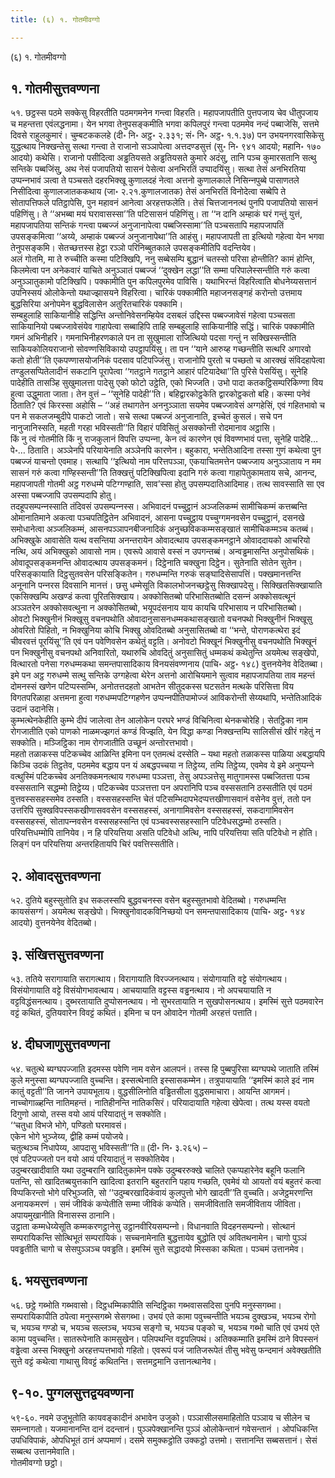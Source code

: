 ```yaml
---
title: (६) १. गोतमीवग्गो

---
```

(६) १. गोतमीवग्गो  


## १. गोतमीसुत्तवण्णना

५१. छट्ठस्स पठमे सक्‍केसु विहरतीति पठमगमनेन गन्त्वा विहरति। महापजापतीति पुत्तपजाय चेव धीतुपजाय च महन्तत्ता एवंलद्धनामा। येन भगवा तेनुपसङ्कमीति भगवा कपिलपुरं गन्त्वा पठममेव नन्दं पब्बाजेसि, सत्तमे दिवसे राहुलकुमारं। चुम्बटककलहे (दी॰ नि॰ अट्ठ॰ २.३३१; सं॰ नि॰ अट्ठ॰ १.१.३७) पन उभयनगरवासिकेसु युद्धत्थाय निक्खन्तेसु सत्था गन्त्वा ते राजानो सञ्‍ञापेत्वा अत्तदण्डसुत्तं (सु॰ नि॰ ९४१ आदयो; महानि॰ १७० आदयो) कथेसि। राजानो पसीदित्वा अड्ढतियसते अड्ढतियसते कुमारे अदंसु, तानि पञ्‍च कुमारसतानि सत्थु सन्तिके पब्बजिंसु, अथ नेसं पजापतियो सासनं पेसेत्वा अनभिरतिं उप्पादयिंसु। सत्था तेसं अनभिरतिया उप्पन्‍नभावं ञत्वा ते पञ्‍चसते दहरभिक्खू कुणालदहं नेत्वा अत्तनो कुणालकाले निसिन्‍नपुब्बे पासाणतले निसीदित्वा कुणालजातककथाय (जा॰ २.२१.कुणालजातक) तेसं अनभिरतिं विनोदेत्वा सब्बेपि ते सोतापत्तिफले पतिट्ठापेसि, पुन महावनं आनेत्वा अरहत्तफलेति। तेसं चित्तजाननत्थं पुनपि पजापतियो सासनं पहिणिंसु। ते ‘‘अभब्बा मयं घरावासस्सा’’ति पटिसासनं पहिणिंसु। ता ‘‘न दानि अम्हाकं घरं गन्तुं युत्तं, महापजापतिया सन्तिकं गन्त्वा पब्बज्‍जं अनुजानापेत्वा पब्बजिस्सामा’’ति पञ्‍चसतापि महापजापतिं उपसङ्कमित्वा ‘‘अय्ये, अम्हाकं पब्बज्‍जं अनुजानापेथा’’ति आहंसु। महापजापती ता इत्थियो गहेत्वा येन भगवा तेनुपसङ्कमि। सेतच्छत्तस्स हेट्ठा रञ्‍ञो परिनिब्बुतकाले उपसङ्कमीतिपि वदन्तियेव।  
अलं गोतमि, मा ते रुच्‍चीति कस्मा पटिक्खिपि, ननु सब्बेसम्पि बुद्धानं चतस्सो परिसा होन्तीति? कामं होन्ति, किलमेत्वा पन अनेकवारं याचिते अनुञ्‍ञातं पब्बज्‍जं ‘‘दुक्खेन लद्धा’’ति सम्मा परिपालेस्सन्तीति गरुं कत्वा अनुञ्‍ञातुकामो पटिक्खिपि। पक्‍कामीति पुन कपिलपुरमेव पाविसि। यथाभिरन्तं विहरित्वाति बोधनेय्यसत्तानं उपनिस्सयं ओलोकेन्तो यथाज्झासयने विहरित्वा। चारिकं पक्‍कामीति महाजनसङ्गहं करोन्तो उत्तमाय बुद्धसिरिया अनोपमेन बुद्धविलासेन अतुरितचारिकं पक्‍कामि।  
सम्बहुलाहि साकियानीहि सद्धिन्ति अन्तोनिवेसनम्हियेव दसबलं उद्दिस्स पब्बज्‍जावेसं गहेत्वा पञ्‍चसता साकियानियो पब्बज्‍जावेसंयेव गाहापेत्वा सब्बाहिपि ताहि सम्बहुलाहि साकियानीहि सद्धिं। चारिकं पक्‍कामीति गमनं अभिनीहरि। गमनाभिनीहरणकाले पन ता सुखुमाला राजित्थियो पदसा गन्तुं न सक्खिस्सन्तीति साकियकोलियराजानो सोवण्णसिविकायो उपट्ठापयिंसु। ता पन ‘‘याने आरुय्ह गच्छन्तीति सत्थरि अगारवो कतो होती’’ति एकपण्णासयोजनिकं पदसाव पटिपज्‍जिंसु। राजानोपि पुरतो च पच्छतो च आरक्खं संविदहापेत्वा तण्डुलसप्पितेलादीनं सकटानि पूरापेत्वा ‘‘गतट्ठाने गतट्ठाने आहारं पटियादेथा’’ति पुरिसे पेसयिंसु। सूनेहि पादेहीति तासञ्हि सुखुमालत्ता पादेसु एको फोटो उट्ठेति, एको भिज्‍जति। उभो पादा कतकट्ठिसम्परिकिण्णा विय हुत्वा उद्धुमाता जाता। तेन वुत्तं – ‘‘सूनेहि पादेही’’ति। बहिद्वारकोट्ठकेति द्वारकोट्ठकतो बहि। कस्मा पनेवं ठिताति? एवं किरस्सा अहोसि – ‘‘अहं तथागतेन अननुञ्‍ञाता सयमेव पब्बज्‍जावेसं अग्गहेसिं, एवं गहितभावो च पन मे सकलजम्बुदीपे पाकटो जातो। सचे सत्था पब्बज्‍जं अनुजानाति, इच्‍चेतं कुसलं। सचे पन नानुजानिस्सति, महती गरहा भविस्सती’’ति विहारं पविसितुं असक्‍कोन्ती रोदमानाव अट्ठासि।  
किं नु त्वं गोतमीति किं नु राजकुलानं विपत्ति उप्पन्‍ना, केन त्वं कारणेन एवं विवण्णभावं पत्ता, सूनेहि पादेहि…पे॰… ठिताति। अञ्‍ञेनपि परियायेनाति अञ्‍ञेनपि कारणेन। बहुकारा, भन्तेतिआदिना तस्सा गुणं कथेत्वा पुन पब्बज्‍जं याचन्तो एवमाह। सत्थापि ‘‘इत्थियो नाम परित्तपञ्‍ञा, एकयाचितमत्तेन पब्बज्‍जाय अनुञ्‍ञाताय न मम सासनं गरुं कत्वा गण्हिस्सन्ती’’ति तिक्खत्तुं पटिक्खिपित्वा इदानि गरुं कत्वा गाहापेतुकामताय सचे, आनन्द, महापजापती गोतमी अट्ठ गरुधम्मे पटिग्गण्हाति, साव’स्सा होतु उपसम्पदातिआदिमाह। तत्थ सावस्साति सा एव अस्सा पब्बज्‍जापि उपसम्पदापि होतु।  
तदहूपसम्पन्‍नस्साति तंदिवसं उपसम्पन्‍नस्स। अभिवादनं पच्‍चुट्ठानं अञ्‍जलिकम्मं सामीचिकम्मं कत्तब्बन्ति ओमानातिमाने अकत्वा पञ्‍चपतिट्ठितेन अभिवादनं, आसना पच्‍चुट्ठाय पच्‍चुग्गमनवसेन पच्‍चुट्ठानं, दसनखे समोधानेत्वा अञ्‍जलिकम्मं, आसनपञ्‍ञापनबीजनादिकं अनुच्छविककम्मसङ्खातं सामीचिकम्मञ्‍च कतब्बं। अभिक्खुके आवासेति यत्थ वसन्तिया अनन्तरायेन ओवादत्थाय उपसङ्कमनट्ठाने ओवाददायको आचरियो नत्थि, अयं अभिक्खुको आवासो नाम। एवरूपे आवासे वस्सं न उपगन्तब्बं। अन्वड्ढमासन्ति अनुपोसथिकं। ओवादूपसङ्कमनन्ति ओवादत्थाय उपसङ्कमनं। दिट्ठेनाति चक्खुना दिट्ठेन। सुतेनाति सोतेन सुतेन। परिसङ्कायाति दिट्ठसुतवसेन परिसङ्कितेन। गरुधम्मन्ति गरुकं सङ्घादिसेसापत्तिं। पक्खमानत्तन्ति अनूनानि पन्‍नरस दिवसानि मानत्तं। छसु धम्मेसूति विकालभोजनच्छट्ठेसु सिक्खापदेसु। सिक्खितसिक्खायाति एकसिक्खम्पि अखण्डं कत्वा पूरितसिक्खाय। अक्‍कोसितब्बो परिभासितब्बोति दसन्‍नं अक्‍कोसवत्थूनं अञ्‍ञतरेन अक्‍कोसवत्थुना न अक्‍कोसितब्बो, भयूपदंसनाय याय कायचि परिभासाय न परिभासितब्बो।  
ओवटो भिक्खुनीनं भिक्खूसु वचनपथोति ओवादानुसासनधम्मकथासङ्खातो वचनपथो भिक्खुनीनं भिक्खूसु ओवरितो पिहितो, न भिक्खुनिया कोचि भिक्खु ओवदितब्बो अनुसासितब्बो वा ‘‘भन्ते, पोराणकत्थेरा इदं चीवरवत्तं पूरयिंसू’’ति एवं पन पवेणिवसेन कथेतुं वट्टति। अनोवटो भिक्खूनं भिक्खुनीसु वचनपथोति भिक्खूनं पन भिक्खुनीसु वचनपथो अनिवारितो, यथारुचि ओवदितुं अनुसासितुं धम्मकथं कथेतुन्ति अयमेत्थ सङ्खेपो, वित्थारतो पनेसा गरुधम्मकथा समन्तपासादिकाय विनयसंवण्णनाय (पाचि॰ अट्ठ॰ १४८) वुत्तनयेनेव वेदितब्बा।  
इमे पन अट्ठ गरुधम्मे सत्थु सन्तिके उग्गहेत्वा थेरेन अत्तनो आरोचियमाने सुत्वाव महापजापतिया ताव महन्तं दोमनस्सं खणेन पटिप्पस्सम्भि, अनोतत्तदहतो आभतेन सीतुदकस्स घटसतेन मत्थके परिसित्ता विय विगतपरिळाहा अत्तमना हुत्वा गरुधम्मपटिग्गहणेन उप्पन्‍नपीतिपामोज्‍जं आविकरोन्ती सेय्यथापि, भन्तेतिआदिकं उदानं उदानेसि।  
कुम्भत्थेनकेहीति कुम्भे दीपं जालेत्वा तेन आलोकेन परघरे भण्डं विचिनित्वा थेनकचोरेहि। सेतट्ठिका नाम रोगजातीति एको पाणको नाळमज्झगतं कण्डं विज्झति, येन विद्धा कण्डा निक्खन्तम्पि सालिसीसं खीरं गहेतुं न सक्‍कोति। मञ्‍जिट्ठिका नाम रोगजातीति उच्छूनं अन्तोरत्तभावो।  
महतो तळाकस्स पटिकच्‍चेव आळिन्ति इमिना पन एतमत्थं दस्सेति – यथा महतो तळाकस्स पाळिया अबद्धायपि किञ्‍चि उदकं तिट्ठतेव, पठममेव बद्धाय पन यं अबद्धपच्‍चया न तिट्ठेय्य, तम्पि तिट्ठेय्य, एवमेव ये इमे अनुप्पन्‍ने वत्थुस्मिं पटिकच्‍चेव अनतिक्‍कमनत्थाय गरुधम्मा पञ्‍ञत्ता, तेसु अपञ्‍ञत्तेसु मातुगामस्स पब्बजितत्ता पञ्‍च वस्ससतानि सद्धम्मो तिट्ठेय्य। पटिकच्‍चेव पञ्‍ञत्तत्ता पन अपरानिपि पञ्‍च वस्ससतानि ठस्सतीति एवं पठमं वुत्तवस्ससहस्समेव ठस्सति। वस्ससहस्सन्ति चेतं पटिसम्भिदापभेदप्पत्तखीणासवानं वसेनेव वुत्तं, ततो पन उत्तरिपि सुक्खविपस्सकखीणासववसेन वस्ससहस्सं, अनागामिवसेन वस्ससहस्सं, सकदागामिवसेन वस्ससहस्सं, सोतापन्‍नवसेन वस्ससहस्सन्ति एवं पञ्‍चवस्ससहस्सानि पटिवेधसद्धम्मो ठस्सति। परियत्तिधम्मोपि तानियेव। न हि परियत्तिया असति पटिवेधो अत्थि, नापि परियत्तिया सति पटिवेधो न होति। लिङ्गं पन परियत्तिया अन्तरहितायपि चिरं पवत्तिस्सतीति।  


## २. ओवादसुत्तवण्णना

५२. दुतिये बहुस्सुतोति इध सकलस्सपि बुद्धवचनस्स वसेन बहुस्सुतभावो वेदितब्बो। गरुधम्मन्ति कायसंसग्गं। अयमेत्थ सङ्खेपो। भिक्खुनोवादकविनिच्छयो पन समन्तपासादिकाय (पाचि॰ अट्ठ॰ १४४ आदयो) वुत्तनयेनेव वेदितब्बो।  


## ३. संखित्तसुत्तवण्णना

५३. ततिये सरागायाति सरागत्थाय। विरागायाति विरज्‍जनत्थाय। संयोगायाति वट्टे संयोगत्थाय। विसंयोगायाति वट्टे विसंयोगभावत्थाय। आचयायाति वट्टस्स वड्ढनत्थाय। नो अपचयायाति न वट्टविद्धंसनत्थाय। दुब्भरतायाति दुप्पोसनत्थाय। नो सुभरतायाति न सुखपोसनत्थाय। इमस्मिं सुत्ते पठमवारेन वट्टं कथितं, दुतियवारेन विवट्टं कथितं। इमिना च पन ओवादेन गोतमी अरहत्तं पत्ताति।  


## ४. दीघजाणुसुत्तवण्णना

५४. चतुत्थे ब्यग्घपज्‍जाति इदमस्स पवेणि नाम वसेन आलपनं। तस्स हि पुब्बपुरिसा ब्यग्घपथे जाताति तस्मिं कुले मनुस्सा ब्यग्घपज्‍जाति वुच्‍चन्ति। इस्सत्थेनाति इस्सासकम्मेन। तत्रुपायायाति ‘‘इमस्मिं काले इदं नाम कातुं वट्टती’’ति जानने उपायभूताय। वुद्धसीलिनोति वड्ढितसीला वुद्धसमाचारा। आयन्ति आगमनं। नाच्‍चोगाळ्हन्ति नातिमहन्तं। नातिहीनन्ति नातिकसिरं। परियादायाति गहेत्वा खेपेत्वा। तत्थ यस्स वयतो दिगुणो आयो, तस्स वयो आयं परियादातुं न सक्‍कोति।  
‘‘चतुधा विभजे भोगे, पण्डितो घरमावसं।  
एकेन भोगे भुञ्‍जेय्य, द्वीहि कम्मं पयोजये।  
चतुत्थञ्‍च निधापेय्य, आपदासु भविस्सती’’ति॥ (दी॰ नि॰ ३.२६५) –  
एवं पटिपज्‍जतो पन वयो आयं परियादातुं न सक्‍कोतियेव।  
उदुम्बरखादीवाति यथा उदुम्बरानि खादितुकामेन पक्‍के उदुम्बररुक्खे चालिते एकप्पहारेनेव बहूनि फलानि पतन्ति, सो खादितब्बयुत्तकानि खादित्वा इतरानि बहुतरानि पहाय गच्छति, एवमेवं यो आयतो वयं बहुतरं कत्वा विप्पकिरन्तो भोगे परिभुञ्‍जति, सो ‘‘उदुम्बरखादिकंवायं कुलपुत्तो भोगे खादती’’ति वुच्‍चति। अजेट्ठमरणन्ति अनायकमरणं । समं जीविकं कप्पेतीति सम्मा जीविकं कप्पेति। समजीविताति समजीविताय जीविता। अपायमुखानीति विनासस्स ठानानि।  
उट्ठाता कम्मधेय्येसूति कम्मकरणट्ठानेसु उट्ठानवीरियसम्पन्‍नो। विधानवाति विदहनसम्पन्‍नो। सोत्थानं सम्परायिकन्ति सोत्थिभूतं सम्परायिकं। सच्‍चनामेनाति बुद्धत्तायेव बुद्धोति एवं अवितथनामेन। चागो पुञ्‍ञं पवड्ढतीति चागो च सेसपुञ्‍ञञ्‍च पवड्ढति। इमस्मिं सुत्ते सद्धादयो मिस्सका कथिता। पञ्‍चमं उत्तानमेव।  


## ६. भयसुत्तवण्णना

५६. छट्ठे गब्भोति गब्भवासो। दिट्ठधम्मिकापीति सन्दिट्ठिका गब्भवाससदिसा पुनपि मनुस्सगब्भा। सम्परायिकापीति ठपेत्वा मनुस्सगब्भे सेसगब्भा। उभयं एते कामा पवुच्‍चन्तीति भयञ्‍च दुक्खञ्‍च, भयञ्‍च रोगो च, भयञ्‍च गण्डो च, भयञ्‍च सल्‍लञ्‍च, भयञ्‍च सङ्गो च, भयञ्‍च पङ्को च, भयञ्‍च गब्भो चाति एवं उभयं एते कामा पवुच्‍चन्ति। सातरूपेनाति कामसुखेन। पलिपथन्ति वट्टपलिपथं। अतिक्‍कम्माति इमस्मिं ठाने विपस्सनं वड्ढेत्वा अस्स भिक्खुनो अरहत्तप्पत्तभावो गहितो। एवरूपं पजं जातिजरूपेतं तीसु भवेसु फन्दमानं अवेक्खतीति सुत्ते वट्टं कथेत्वा गाथासु विवट्टं कथितन्ति। सत्तमट्ठमानि उत्तानत्थानेव।  


## ९-१०. पुग्गलसुत्तद्वयवण्णना

५९-६०. नवमे उजुभूतोति कायवङ्कादीनं अभावेन उजुको। पञ्‍ञासीलसमाहितोति पञ्‍ञाय च सीलेन च समन्‍नागतो। यजमानानन्ति दानं ददन्तानं। पुञ्‍ञपेक्खानन्ति पुञ्‍ञं ओलोकेन्तानं गवेसन्तानं । ओपधिकन्ति उपधिविपाकं, ओपधिभूतं ठानं अप्पमाणं। दसमे समुक्‍कट्ठोति उक्‍कट्ठो उत्तमो। सत्तानन्ति सब्बसत्तानं। सेसं सब्बत्थ उत्तानमेवाति।  
गोतमीवग्गो छट्ठो।  